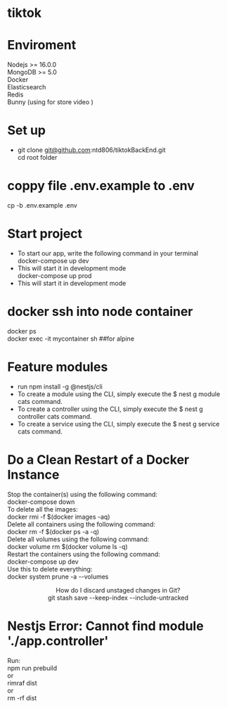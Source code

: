 # tiktok
# Enviroment
Nodejs >= 16.0.0<br/>
MongoDB >= 5.0<br/>
Docker<br/>
Elasticsearch<br/>
Redis<br/>
Bunny (using for store video )<br/>
# Set up 
* git clone git@github.com:ntd806/tiktokBackEnd.git<br/>
cd root folder<br/>
# coppy file .env.example to .env
cp -b .env.example .env
# Start project
* To start our app, write the following command in your terminal<br/>
docker-compose up dev<br/>
* This will start it in development mode<br/>
docker-compose up prod<br/>
* This will start it in development mode<br/>
# docker ssh into node container
docker ps<br/>
docker exec -it mycontainer sh ##for alpine<br/>
# Feature modules
  * run npm install -g @nestjs/cli
  * To create a module using the CLI, simply execute the $ nest g module cats command.<br/>
  * To create a controller using the CLI, simply execute the $ nest g controller cats command.<br/>
  * To create a service using the CLI, simply execute the $ nest g service cats command.<br/>
# Do a Clean Restart of a Docker Instance
Stop the container(s) using the following command:<br/>
docker-compose down<br/>
To delete all the images:<br/>
docker rmi -f $(docker images -aq)<br/>
Delete all containers using the following command:<br/>
docker rm -f $(docker ps -a -q)<br/>
Delete all volumes using the following command:<br/>
docker volume rm $(docker volume ls -q)<br/>
Restart the containers using the following command:<br/>
docker-compose up dev<br/>
Use this to delete everything:<br/>
docker system prune -a --volumes<p align="center">
How do I discard unstaged changes in Git?<br/>
git stash save --keep-index --include-untracked<br/>
# Nestjs Error: Cannot find module './app.controller'<br/>
Run:<br/>
npm run prebuild<br/>
or<br/>
rimraf dist<br/>
or<br/>
rm -rf dist<br/>